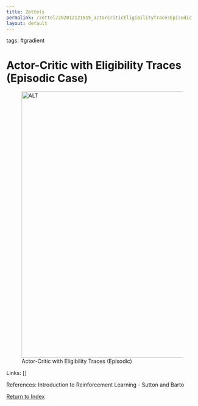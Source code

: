 ```yaml
---
title: Zettels
permalink: /zettel/202012121515_actorCriticEligibilityTracesEpisodic
layout: default
---
```

tags: #gradient

# Actor-Critic with Eligibility Traces (Episodic Case)

<figure>
  <img src="/zettel/Images/ReinforcementLearning/ActorCriticEligibilityTracesPi.png"
     alt="ALT"
     class="centerImage"
     style="width: 700px;" />
  <figcaption> Actor-Critic with Eligibility Traces (Episodic) </figcaption>     
</figure>

Links: []

References: Introduction to Reinforcement Learning - Sutton and Barto

[Return to Index](index)